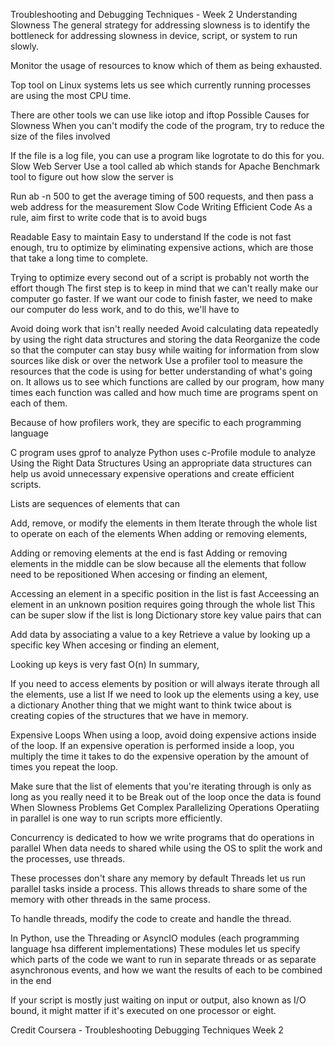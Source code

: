 Troubleshooting and Debugging Techniques - Week 2
Understanding Slowness
The general strategy for addressing slowness is to identify the bottleneck for addressing slowness in device, script, or system to run slowly.

Monitor the usage of resources to know which of them as being exhausted.

Top tool on Linux systems lets us see which currently running processes are using the most CPU time.

There are other tools we can use like iotop and iftop
Possible Causes for Slowness
When you can't modify the code of the program, try to reduce the size of the files involved

If the file is a log file, you can use a program like logrotate to do this for you.
Slow Web Server
Use a tool called ab which stands for Apache Benchmark tool to figure out how slow the server is

Run ab -n 500 to get the average timing of 500 requests, and then pass a web address for the measurement
Slow Code
Writing Efficient Code
As a rule, aim first to write code that is to avoid bugs

Readable
Easy to maintain
Easy to understand
If the code is not fast enough, tru to optimize by eliminating expensive actions, which are those that take a long time to complete.

Trying to optimize every second out of a script is probably not worth the effort though
The first step is to keep in mind that we can't really make our computer go faster. If we want our code to finish faster, we need to make our computer do less work, and to do this, we'll have to

Avoid doing work that isn't really needed
Avoid calculating data repeatedly by using the right data structures and storing the data
Reorganize the code so that the computer can stay busy while waiting for information from slow sources like disk or over the network
Use a profiler tool to measure the resources that the code is using for better understanding of what's going on. It allows us to see which functions are called by our program, how many times each function was called and how much time are programs spent on each of them.

Because of how profilers work, they are specific to each programming language

C program uses gprof to analyze
Python uses c-Profile module to analyze
Using the Right Data Structures
Using an appropriate data structures can help us avoid unnecessary expensive operations and create efficient scripts.

Lists are sequences of elements that can

Add, remove, or modify the elements in them
Iterate through the whole list to operate on each of the elements
When adding or removing elements,

Adding or removing elements at the end is fast
Adding or removing elements in the middle can be slow because all the elements that follow need to be repositioned
When accesing or finding an element,

Accessing an element in a specific position in the list is fast
Acceessing an element in an unknown position requires going through the whole list
This can be super slow if the list is long
Dictionary store key value pairs that can

Add data by associating a value to a key
Retrieve a value by looking up a specific key
When accesing or finding an element,

Looking up keys is very fast O(n)
In summary,

If you need to access elements by position or will always iterate through all the elements, use a list
If we need to look up the elements using a key, use a dictionary
Another thing that we might want to think twice about is creating copies of the structures that we have in memory.

Expensive Loops
When using a loop, avoid doing expensive actions inside of the loop. If an expensive operation is performed inside a loop, you multiply the time it takes to do the expensive operation by the amount of times you repeat the loop.

Make sure that the list of elements that you're iterating through is only as long as you really need it to be
Break out of the loop once the data is found
When Slowness Problems Get Complex
Parallelizing Operations
Operatiing in parallel is one way to run scripts more efficiently.

Concurrency is dedicated to how we write programs that do operations in parallel
When data needs to shared while using the OS to split the work and the processes, use threads.

These processes don't share any memory by default
Threads let us run parallel tasks inside a process. This allows threads to share some of the memory with other threads in the same process.

To handle threads, modify the code to create and handle the thread.

In Python, use the Threading or AsyncIO modules (each programming language hsa different implementations)
These modules let us specify which parts of the code we want to run in separate threads or as separate asynchronous events, and how we want the results of each to be combined in the end

If your script is mostly just waiting on input or output, also known as I/O bound, it might matter if it's executed on one processor or eight.

Credit
Coursera - Troubleshooting Debugging Techniques Week 2
